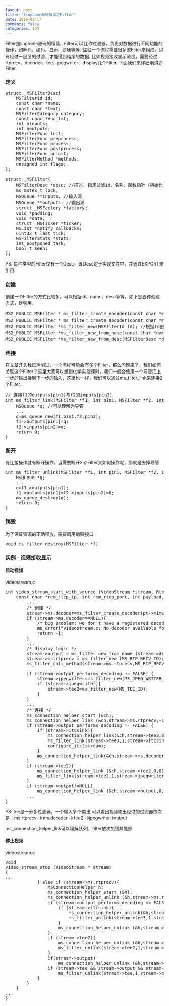 ```yaml
---
layout: post
title: "linphone源码解读之Filter"
date: 2016-03-17
comments: false
categories: iOS
---
```


Filter是linphone源码的精髓，Filter可以比作过滤器，负责对数据进行不同功能的操作，如解码、编码、显示、滤噪等等. 往往一个流程需要很多歌Filter来组成，只有经过一层层的过滤，才能得到纯净的数据. 比如视频接收显示流程，需要经过rtprecv、decoder、tee、jpegwriter、display几个Filter. 下面我们来详细地讲述Filter.

### 定义
<pre>
struct _MSFilterDesc{
	MSFilterId id;
	const char *name;
	const char *text;
	MSFilterCategory category;
	const char *enc_fmt;
	int ninputs;
	int noutputs;
	MSFilterFunc init;
	MSFilterFunc preprocess;
	MSFilterFunc process;
	MSFilterFunc postprocess;
	MSFilterFunc uninit;
	MSFilterMethod *methods;
	unsigned int flags;
};

struct _MSFilter{
	MSFilterDesc *desc; //描述，指定过滤id、名称、函数指针（初始化、预处理、处理、反初始化）
	ms_mutex_t lock;
	MSQueue **inputs; //输入源
	MSQueue **outputs; //输出源
	struct _MSFactory *factory;
	void *padding;
	void *data;
	struct _MSTicker *ticker;
	MSList *notify_callbacks;
	uint32_t last_tick;
	MSFilterStats *stats;
	int postponed_task;
	bool_t seen;
};
</pre>
PS: 每种类型的Filter仅有一个Desc，该Desc定于实现文件中，并通过EXPORT来引用.

### 创建
创建一个Filter的方式比较多，可以根据id、name、desc等等，如下是五种创建方式，足够用.
<pre>
MS2_PUBLIC MSFilter * ms_filter_create_encoder(const char *mime); //创建编码Filter
MS2_PUBLIC MSFilter * ms_filter_create_decoder(const char *mime); //创建解码Filter
MS2_PUBLIC MSFilter *ms_filter_new(MSFilterId id); //根据Id创建Filter
MS2_PUBLIC MSFilter *ms_filter_new_from_name(const char *name); //根据名称创建Filter
MS2_PUBLIC MSFilter *ms_filter_new_from_desc(MSFilterDesc *desc); //根据描述创建Filter
</pre>

### 连接

在文章开头我已声明过，一个流程可能会有多个Filter，那么问题来了，我们如何关联这个Filter？这里大家可以想到化学实验课时，我们一般会使用一个导管把上一步的输出接到下一步的输入，这里也一样，我们可以通过ms_filter_link来连接2个Filter.

<pre>
// 连接f1的outputs[pin1]与f2的inputs[pin2]
int ms_filter_link(MSFilter *f1, int pin1, MSFilter *f2, int pin2){
	MSQueue *q; //可以理解为导管
	...
	q=ms_queue_new(f1,pin1,f2,pin2);
	f1->outputs[pin1]=q;
	f2->inputs[pin2]=q;
	return 0;
}
</pre>

### 断开
有连接操作就有断开操作，当需要断开2个Filter又如何操作呢，那就是去掉导管
<pre>
int ms_filter_unlink(MSFilter *f1, int pin1, MSFilter *f2, int pin2){
	MSQueue *q;
	...
	q=f1->outputs[pin1];
	f1->outputs[pin1]=f2->inputs[pin2]=0;
	ms_queue_destroy(q);
	return 0;
}
</pre>

### 销毁
为了保证资源的正确释放，需要调用销毁接口
<pre>
void ms_filter_destroy(MSFilter *f)
</pre>


### 实例 - 视频接收显示
#### 启动视频
videostream.c
<pre>
int video_stream_start_with_source (VideoStream *stream, RtpProfile *profile, const char *rem_rtp_ip, int rem_rtp_port,
	const char *rem_rtcp_ip, int rem_rtcp_port, int payload, int jitt_comp, MSWebCam* cam, MSFilter* source, bool_t discard_decode_error){
		...
		/* 创建 */
		stream->ms.decoder=ms_filter_create_decoder(pt->mime_type);
		if (stream->ms.decoder==NULL){
			/* big problem: we don't have a registered decoderfor this payload...*/
			ms_error("videostream.c: No decoder available for payload %i:%s.",payload,pt->mime_type);
			return -1;
		}
		...
		/* display logic */
		stream->output = ms_filter_new_from_name (stream->display_name);
		stream->ms.rtprecv = ms_filter_new (MS_RTP_RECV_ID);
		ms_filter_call_method(stream->ms.rtprecv,MS_RTP_RECV_SET_SESSION,stream->ms.sessions.rtp_session);

		if (stream->output_performs_decoding == FALSE) {
			stream->jpegwriter=ms_filter_new(MS_JPEG_WRITER_ID);
			if (stream->jpegwriter){
				stream->tee2=ms_filter_new(MS_TEE_ID);
			}
		}
		...
		/* 连接 */
		ms_connection_helper_start (&ch);
		ms_connection_helper_link (&ch,stream->ms.rtprecv,-1,0);
		if (stream->output_performs_decoding == FALSE) {
			if (stream->itcsink){
				ms_connection_helper_link(&ch,stream->tee3,0,0);
				ms_filter_link(stream->tee3,1,stream->itcsink,0);
				configure_itc(stream);
			}
			ms_connection_helper_link(&ch,stream->ms.decoder,0,0);
		}
		if (stream->tee2){
			ms_connection_helper_link (&ch,stream->tee2,0,0);
			ms_filter_link(stream->tee2,1,stream->jpegwriter,0);
		}
		if (stream->output!=NULL)
			ms_connection_helper_link (&ch,stream->output,0,-1);
		...
}
</pre>
PS: tee是一分多过滤器，一个输入多个输出
可以看出视频输出经过的过滤器依次是：ms.rtprecv -》 ms.decoder -》 tee2 -》jpegwriter-》output

ms_connection_helper_link可以理解队列，filter依次加到其尾部

#### 停止视频
videostream.c
<pre>
void
video_stream_stop (VideoStream * stream)
{
...
			} else if (stream->ms.rtprecv){
				MSConnectionHelper h;
				ms_connection_helper_start (&h);
				ms_connection_helper_unlink (&h,stream->ms.rtprecv,-1,0);
				if (stream->output_performs_decoding == FALSE) {
					if (stream->itcsink){
						ms_connection_helper_unlink(&h,stream->tee3,0,0);
						ms_filter_unlink(stream->tee3,1,stream->itcsink,0);
					}
					ms_connection_helper_unlink (&h,stream->ms.decoder,0,0);
				}
				if (stream->tee2){
					ms_connection_helper_unlink (&h,stream->tee2,0,0);
					ms_filter_unlink(stream->tee2,1,stream->jpegwriter,0);
				}
				if(stream->output)
					ms_connection_helper_unlink (&h,stream->output,0,-1);
				if (stream->tee && stream->output && stream->output2==NULL)
					ms_filter_unlink(stream->tee,1,stream->output,1);
			}
		}
	}
...
}
</pre>